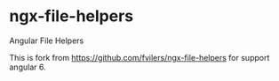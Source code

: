 # ngx-file-helpers
Angular File Helpers

This is fork from https://github.com/fvilers/ngx-file-helpers for support angular 6.